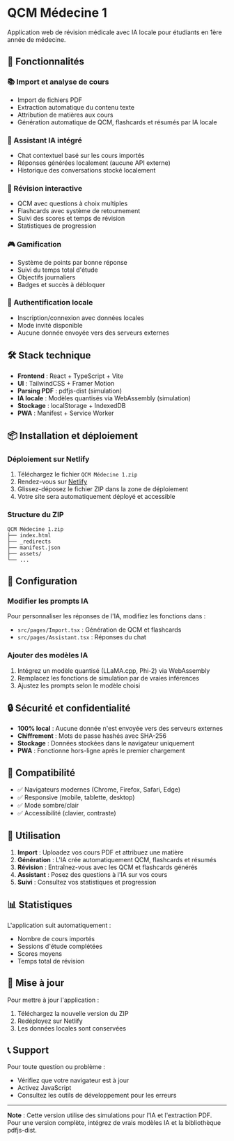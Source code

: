 # QCM Médecine 1

Application web de révision médicale avec IA locale pour étudiants en 1ère année de médecine.

## 🚀 Fonctionnalités

### 📚 Import et analyse de cours
- Import de fichiers PDF
- Extraction automatique du contenu texte
- Attribution de matières aux cours
- Génération automatique de QCM, flashcards et résumés par IA locale

### 🧠 Assistant IA intégré
- Chat contextuel basé sur les cours importés
- Réponses générées localement (aucune API externe)
- Historique des conversations stocké localement

### 📖 Révision interactive
- QCM avec questions à choix multiples
- Flashcards avec système de retournement
- Suivi des scores et temps de révision
- Statistiques de progression

### 🎮 Gamification
- Système de points par bonne réponse
- Suivi du temps total d'étude
- Objectifs journaliers
- Badges et succès à débloquer

### 🔐 Authentification locale
- Inscription/connexion avec données locales
- Mode invité disponible
- Aucune donnée envoyée vers des serveurs externes

## 🛠️ Stack technique

- **Frontend** : React + TypeScript + Vite
- **UI** : TailwindCSS + Framer Motion
- **Parsing PDF** : pdfjs-dist (simulation)
- **IA locale** : Modèles quantisés via WebAssembly (simulation)
- **Stockage** : localStorage + IndexedDB
- **PWA** : Manifest + Service Worker

## 📦 Installation et déploiement

### Déploiement sur Netlify

1. Téléchargez le fichier `QCM Médecine 1.zip`
2. Rendez-vous sur [Netlify](https://netlify.com)
3. Glissez-déposez le fichier ZIP dans la zone de déploiement
4. Votre site sera automatiquement déployé et accessible

### Structure du ZIP

```
QCM Médecine 1.zip
├── index.html
├── _redirects
├── manifest.json
├── assets/
└── ...
```

## 🔧 Configuration

### Modifier les prompts IA

Pour personnaliser les réponses de l'IA, modifiez les fonctions dans :
- `src/pages/Import.tsx` : Génération de QCM et flashcards
- `src/pages/Assistant.tsx` : Réponses du chat

### Ajouter des modèles IA

1. Intégrez un modèle quantisé (LLaMA.cpp, Phi-2) via WebAssembly
2. Remplacez les fonctions de simulation par de vraies inférences
3. Ajustez les prompts selon le modèle choisi

## 🔒 Sécurité et confidentialité

- **100% local** : Aucune donnée n'est envoyée vers des serveurs externes
- **Chiffrement** : Mots de passe hashés avec SHA-256
- **Stockage** : Données stockées dans le navigateur uniquement
- **PWA** : Fonctionne hors-ligne après le premier chargement

## 📱 Compatibilité

- ✅ Navigateurs modernes (Chrome, Firefox, Safari, Edge)
- ✅ Responsive (mobile, tablette, desktop)
- ✅ Mode sombre/clair
- ✅ Accessibilité (clavier, contraste)

## 🎯 Utilisation

1. **Import** : Uploadez vos cours PDF et attribuez une matière
2. **Génération** : L'IA crée automatiquement QCM, flashcards et résumés
3. **Révision** : Entraînez-vous avec les QCM et flashcards générés
4. **Assistant** : Posez des questions à l'IA sur vos cours
5. **Suivi** : Consultez vos statistiques et progression

## 📊 Statistiques

L'application suit automatiquement :
- Nombre de cours importés
- Sessions d'étude complétées
- Scores moyens
- Temps total de révision

## 🔄 Mise à jour

Pour mettre à jour l'application :
1. Téléchargez la nouvelle version du ZIP
2. Redéployez sur Netlify
3. Les données locales sont conservées

## 📞 Support

Pour toute question ou problème :
- Vérifiez que votre navigateur est à jour
- Activez JavaScript
- Consultez les outils de développement pour les erreurs

---

**Note** : Cette version utilise des simulations pour l'IA et l'extraction PDF. Pour une version complète, intégrez de vrais modèles IA et la bibliothèque pdfjs-dist.